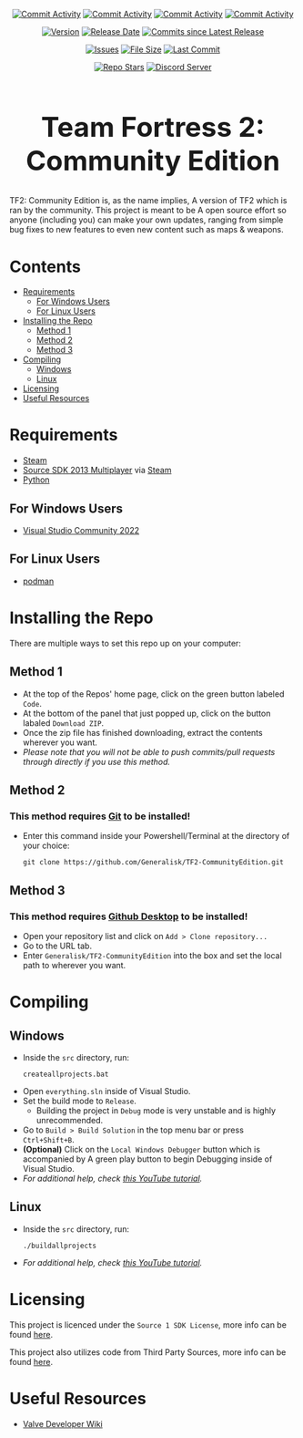<div align="center">
  
  [![Commit Activity](https://img.shields.io/github/commit-activity/w/Generalisk/TF2-CommunityEdition)](https://github.com/Generalisk/TF2-CommunityEdition)
  [![Commit Activity](https://img.shields.io/github/commit-activity/m/Generalisk/TF2-CommunityEdition)](https://github.com/Generalisk/TF2-CommunityEdition)
  [![Commit Activity](https://img.shields.io/github/commit-activity/y/Generalisk/TF2-CommunityEdition)](https://github.com/Generalisk/TF2-CommunityEdition)
  [![Commit Activity](https://img.shields.io/github/commit-activity/t/Generalisk/TF2-CommunityEdition)](https://github.com/Generalisk/TF2-CommunityEdition)
  
  [![Version](https://img.shields.io/github/v/release/Generalisk/TF2-CommunityEdition)](https://github.com/Generalisk/TF2-CommunityEdition/releases/latest)
  [![Release Date](https://img.shields.io/github/release-date/Generalisk/TF2-CommunityEdition)](https://github.com/Generalisk/TF2-CommunityEdition/releases/latest)
  [![Commits since Latest Release](https://img.shields.io/github/commits-since/Generalisk/TF2-CommunityEdition/latest)](https://github.com/Generalisk/TF2-CommunityEdition/releases/latest)
  
  <!--[![License](https://img.shields.io/github/license/Generalisk/TF2-CommunityEdition)](https://github.com/Generalisk/TF2-CommunityEdition/blob/main/LICENSE)-->
  [![Issues](https://img.shields.io/github/issues/Generalisk/TF2-CommunityEdition)](https://github.com/Generalisk/TF2-CommunityEdition/issues)
  [![File Size](https://img.shields.io/github/repo-size/Generalisk/TF2-CommunityEdition)](https://github.com/Generalisk/TF2-CommunityEdition)
  [![Last Commit](https://img.shields.io/github/last-commit/Generalisk/TF2-CommunityEdition)](https://github.com/Generalisk/TF2-CommunityEdition)
  
  [![Repo Stars](https://img.shields.io/github/stars/Generalisk/TF2-CommunityEdition)](https://github.com/Generalisk/TF2-CommunityEdition)
  [![Discord Server](https://img.shields.io/discord/1343991748019359795)](https://discord.gg/nZBsxVyxhY)
</div>

<div align="center" style="font-size:24px">
  
  # Team Fortress 2: Community Edition
</div>

TF2: Community Edition is, as the name implies, A version of TF2 which is ran by the community. This project is meant to be A open source effort so anyone (including you) can make your own updates, ranging from simple bug fixes to new features to even new content such as maps & weapons.

# Contents
- [Requirements](#requirements)
  - [For Windows Users](#for-windows-users)
  - [For Linux Users](#for-linux-users)
- [Installing the Repo](#installing-the-repo)
  - [Method 1](#method-1)
  - [Method 2](#method-2)
  - [Method 3](#method-3)
- [Compiling](#compiling)
  - [Windows](#windows)
  - [Linux](#linux)
- [Licensing](#licensing)
- [Useful Resources](#useful-resources)

# Requirements
- [Steam](https://cdn.fastly.steamstatic.com/client/installer/SteamSetup.exe)
- [Source SDK 2013 Multiplayer](steam://install/243750) via [Steam](https://cdn.fastly.steamstatic.com/client/installer/SteamSetup.exe)
- [Python](https://www.python.org/downloads)
## For Windows Users
- [Visual Studio Community 2022](https://visualstudio.microsoft.com/vs/community/)
## For Linux Users
- [podman](https://podman.io/)

# Installing the Repo
There are multiple ways to set this repo up on your computer:
## Method 1
- At the top of the Repos' home page, click on the green button labeled `Code`.
- At the bottom of the panel that just popped up, click on the button labaled `Download ZIP`.
- Once the zip file has finished downloading, extract the contents wherever you want.
- *Please note that you will not be able to push commits/pull requests through directly if you use this method.*
## Method 2
### This method requires [Git](https://git-scm.com/downloads) to be installed!
- Enter this command inside your Powershell/Terminal at the directory of your choice:
  ```
  git clone https://github.com/Generalisk/TF2-CommunityEdition.git
  ```
## Method 3
### This method requires [Github Desktop](https://desktop.github.com/) to be installed!
- Open your repository list and click on `Add > Clone repository...`
- Go to the URL tab.
- Enter `Generalisk/TF2-CommunityEdition` into the box and set the local path to wherever you want.

# Compiling
## Windows
- Inside the `src` directory, run:
  ```
  createallprojects.bat
  ```
- Open `everything.sln` inside of Visual Studio.
- Set the build mode to `Release`.
  - Building the project in `Debug` mode is very unstable and is highly unrecommended.
- Go to `Build > Build Solution` in the top menu bar or press `Ctrl+Shift+B`.
- **(Optional)** Click on the `Local Windows Debugger` button which is accompanied by A green play button to begin Debugging inside of Visual Studio.
- *For additional help, check [this YouTube tutorial](https://youtu.be/7CG3kLdQSRY&t=327s).*
## Linux
- Inside the `src` directory, run:
  ```
  ./buildallprojects
  ```
- *For additional help, check [this YouTube tutorial](https://youtu.be/7CG3kLdQSRY&t=356s).*

# Licensing
This project is licenced under the `Source 1 SDK License`, more info can be found [here](LICENSE).

This project also utilizes code from Third Party Sources, more info can be found [here](game/thirdpartylegalnotices.txt).

# Useful Resources
- [Valve Developer Wiki](https://developer.valvesoftware.com/wiki/Setting_up_Source_SDK_Base_2013_Multiplayer)
